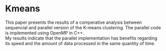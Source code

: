 # Kmeans
This paper presents the results of a comperative
analysis between sequencial and parallel version of
the K-means clustering. The parallel code is implemented
using OpenMP in C++. <br /> My results indicate that the parallel
implementation has benefits regarding its speed and the
amount of data processed in the same quantity of time.
